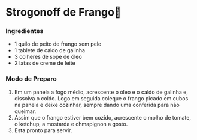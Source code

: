 ﻿# Strogonoff de Frango:chicken:

###  Ingredientes

- 1 quilo de peito de frango sem pele
- 1 tablete de caldo de galinha
- 3 colheres de sope  de óleo
- 2 latas  de creme de leite

### Modo de Preparo

1. Em um panela a fogo médio, acrescente  o óleo e o caldo de  galinha e, dissolva o coldo. Logo em seguida coleque o frango picado em cubos na panela e deixe cozinhar, sempre dando uma conferida para não queimar.
1. Assim que o frango estiver bem cozido, acrescente o molho de tomate, o ketchup, a mostarda e chmapignon a gosto.
1. Esta pronto para servir.


